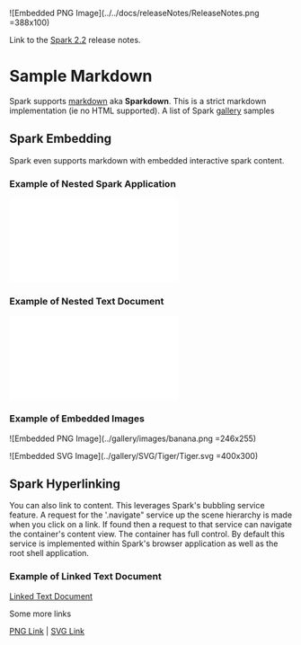 ![Embedded PNG Image](../../docs/releaseNotes/ReleaseNotes.png =388x100)

Link to the [Spark 2.2](../../docs/releaseNotes/Release_2.2.md) release notes.

# Sample Markdown
Spark supports [markdown](markdown.md) aka **Sparkdown**.  This is a strict markdown implementation (ie no HTML supported).  A list of Spark [gallery](../gallery/gallery.md) samples

## Spark Embedding
Spark even supports markdown with embedded interactive spark content.

### Example of Nested Spark Application
![Embedded Spark Application](../gallery/picturepile2.js)

### Example of Nested Text Document
![Embedded Text Document](loremipsum.txt)

### Example of Embedded Images

![Embedded PNG Image](../gallery/images/banana.png =246x255)

![Embedded SVG Image](../gallery/SVG/Tiger/Tiger.svg =400x300)

## Spark Hyperlinking
You can also link to content.  This leverages Spark's bubbling service feature.  A request for the '.navigate" service up the scene hierarchy is made when you click on a link.  If found then a request to that service can navigate the container's content view. The container has full control.  By default this service is implemented within Spark's browser application as well as the root shell application.

### Example of Linked Text Document
[Linked Text Document](loremipsum.txt)

Some more links

[PNG Link](../gallery/images/banana.png) | [SVG Link](../gallery/SVG/Tiger/Tiger.svg)





